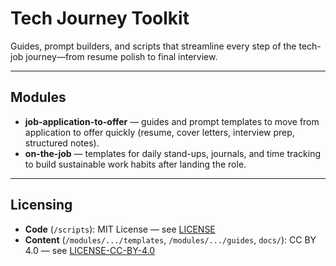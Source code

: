 # Tech Journey Toolkit

Guides, prompt builders, and scripts that streamline every step of the tech-job journey—from resume polish to final interview.

---

## Modules

- **job-application-to-offer** — guides and prompt templates to move from application to offer quickly (resume, cover letters, interview prep, structured notes).
- **on-the-job** — templates for daily stand-ups, journals, and time tracking to build sustainable work habits after landing the role.

---

## Licensing

- **Code** (`/scripts`): MIT License — see [LICENSE](LICENSE)  
- **Content** (`/modules/.../templates`, `/modules/.../guides`, `docs/`): CC BY 4.0 — see [LICENSE-CC-BY-4.0](LICENSE-CC-BY-4.0)
